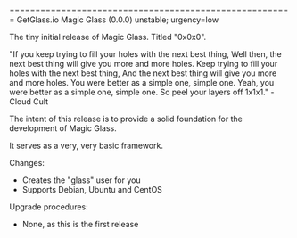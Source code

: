 =======================================================
GetGlass.io Magic Glass (0.0.0) unstable; urgency=low

The tiny initial release of Magic Glass. Titled "0x0x0".

"If you keep trying to fill your holes with the next best thing,
Well then, the next best thing will give you more and more holes.
Keep trying to fill your holes with the next best thing,
And the next best thing will give you more and more holes.
You were better as a simple one, simple one.
Yeah, you were better as a simple one, simple one.
So peel your layers off 1x1x1." - Cloud Cult

The intent of this release is to provide a solid foundation for the development of Magic Glass. 

It serves as a very, very basic framework.

Changes:
* Creates the "glass" user for you
* Supports Debian, Ubuntu and CentOS

Upgrade procedures:
* None, as this is the first release
